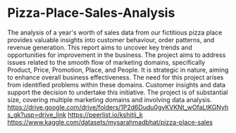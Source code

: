 # Pizza-Place-Sales-Analysis
The analysis of a year's worth of sales data from our fictitious pizza place provides valuable insights into customer behaviour, order patterns, and revenue generation. This report aims to uncover key trends and opportunities for improvement in the business.
The project aims to address issues related to the smooth flow of marketing domains, specifically Product, Price, Promotion, Place, and People. 
It is strategic in nature, aiming to enhance overall business effectiveness. The need for this project arises from identified problems within these domains.
Customer insights and data support the decision to undertake this initiative. The project is of substantial size, covering multiple marketing domains and involving data analysis.
https://drive.google.com/drive/folders/1P2d6Dudu0gyKVKNt_wOfaLtKGNyhs_gk?usp=drive_link
https://peerlist.io/kshitij_k
https://www.kaggle.com/datasets/mysarahmadbhat/pizza-place-sales
